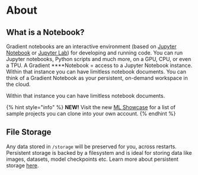 # About

## What is a Notebook?

Gradient notebooks are an interactive environment \(based on [Jupyter Notebook](https://jupyter.org/) or [Jupyter Lab](https://blog.jupyter.org/jupyterlab-is-ready-for-users-5a6f039b8906)\) for developing and running code. You can run Jupyter notebooks, Python scripts and much more, on a GPU, CPU, or even a TPU. A Gradient ****Notebook = access to a Jupyter Notebook instance. Within that instance you can have limitless notebook documents. You can think of a Gradient Notebook as your persistent, on-demand workspace in the cloud.

Within that instance you can have limitless notebook documents.

{% hint style="info" %}
**NEW!**  Visit the new [ML Showcase](https://ml-showcase.paperspace.com/) for a list of sample projects you can clone into your own account.
{% endhint %}

## File Storage

Any data stored in `/storage` will be preserved for you, across restarts. Persistent storage is backed by a filesystem and is ideal for storing data like images, datasets, model checkpoints etc.  Learn more about persistent storage [here](../data/storage.md#persistent-storage).

